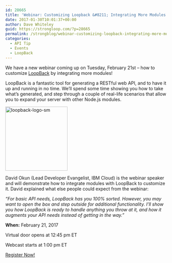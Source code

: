 ```yaml
---
id: 28665
title: 'Webinar: Customizing Loopback &#8211; Integrating More Modules'
date: 2017-01-30T10:01:37+00:00
author: Dave Whiteley
guid: https://strongloop.com/?p=28665
permalink: /strongblog/webinar-customizing-loopback-integrating-more-modules/
categories:
  - API Tip
  - Events
  - LoopBack
---
```

We have a new webinar coming up on Tuesday, February 21st &#8211; how to customize [LoopBack](http://loopback.io/) by integrating more modules!

LoopBack is a fantastic tool for generating a RESTful web API, and to have it up and running in no time. We&#8217;ll spend some time showing you how to take what&#8217;s generated, and step through a couple of real-life scenarios that allow you to expand your server with other Node.js modules.
  
<!--more-->

[<img class="aligncenter size-full wp-image-26753" src="{{site.url}}/blog-assets/2014/07/loopback-logo-sm.png" alt="loopback-logo-sm" width="194" height="200"  />]({{site.url}}/blog-assets/2014/07/loopback-logo-sm.png)

David Okun (Lead Developer Evangelist, IBM Cloud) is the webinar speaker and will demonstrate how to integrate modules with LoopBack to customize it. David explained what else people could expect from the webinar:

_“For basic API needs, LoopBack has you 100% sorted. However, you may want to open the box and step outside for additional functionality. I’ll show you how LoopBack is ready to handle anything you throw at it, and how it augments your API needs instead of getting in the way.&#8221;_

**When:** February 21, 2017
  
Virtual door opens at 12:45 pm ET
  
Webcast starts at 1:00 pm ET

[Register Now!](https://engage.vevent.com/rt/ibm~customizingloopback)
